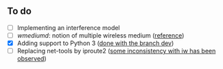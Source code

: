 ## To do  
- [ ] Implementing an interference model  
- [ ] *wmediumd*: notion of multiple wireless medium ([reference](https://groups.google.com/d/msg/mininet-wifi-discuss/AljrtpYTLhM/nwi4gYe7AQAJ))   
- [x] Adding support to Python 3 ([done with the branch dev](https://github.com/intrig-unicamp/mininet-wifi/tree/dev))     
- [ ] Replacing net-tools by iproute2 ([some inconsistency with iw has been observed](https://github.com/intrig-unicamp/mininet-wifi/commit/dd5adfb9b7786bba763f4c091f95466feec4d5d7))
